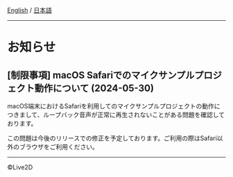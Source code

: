 [English](NOTICE.md) / [日本語](NOTICE.ja.md)

---

# お知らせ

## [制限事項] macOS Safariでのマイクサンプルプロジェクト動作について (2024-05-30)

macOS端末におけるSafariを利用してのマイクサンプルプロジェクトの動作につきまして、ループバック音声が正常に再生されないことがある問題を確認しております。

この問題は今後のリリースでの修正を予定しております。ご利用の際はSafari以外のブラウザをご利用ください。

---

©Live2D

